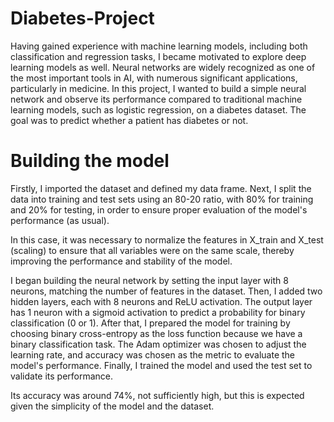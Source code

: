 # Diabetes-Project 
Having gained experience with machine learning models, including both classification and regression tasks, I became motivated to explore deep learning models as well. Neural networks are widely recognized as one of the most important tools in AI, with numerous significant applications, particularly in medicine. In this project, I wanted to build a simple neural network and observe its performance compared to traditional machine learning models, such as logistic regression, on a diabetes dataset. The goal was to predict whether a patient has diabetes or not.

# Building the model
Firstly, I imported the dataset and defined my data frame. Next, I split the data into training and test sets using an 80-20 ratio, with 80% for training and 20% for testing, in order to ensure proper evaluation of the model's performance (as usual).

In this case, it was necessary to normalize the features in X_train and X_test (scaling) to ensure that all variables were on the same scale, thereby improving the performance and stability of the model.

I began building the neural network by setting the input layer with 8 neurons, matching the number of features in the dataset. Then, I added two hidden layers, each with 8 neurons and ReLU activation. The output layer has 1 neuron with a sigmoid activation to predict a probability for binary classification (0 or 1). After that, I prepared the model for training by choosing binary cross-entropy as the loss function because we have a binary classification task. The Adam optimizer was chosen to adjust the learning rate, and accuracy was chosen as the metric to evaluate the model's performance. Finally, I trained the model and used the test set to validate its performance. 

Its accuracy was around 74%, not sufficiently high, but this is expected given the simplicity of the model and the dataset.
